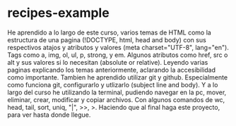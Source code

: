 # recipes-example
He aprendido a lo largo de este curso, varios temas de HTML como la estructura de una pagina (!DOCTYPE, html, head and body) con sus respectivos atajos y atributos y valores (meta charset="UTF-8", lang="en").
Tags como a, img, ol, ul, p, strong, y em.
Algunos atributos como href, src o alt y sus valores si lo necesitan (absolute or relative).
Leyendo varias paginas explicando los temas anteriormente, aclarando la accesibilidad como importante.
Tambien he aprendido utilizar git y github. Especialmente como funciona git, configurarlo y utlizarlo (subject line and body).
Y a lo largo del curso he utilizando la terminal, pudiendo navegar en la pc, mover, eliminar, crear, modificar y copiar archivos. Con algunos comandos de wc, head, tail, sort, uniq, "|", >>, >.
Haciendo que al final haga este proyecto, para ver hasta donde llegue.
